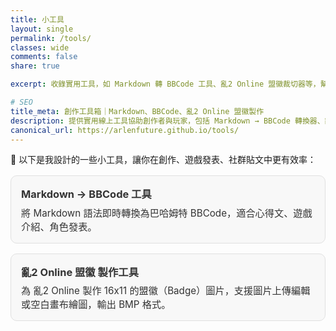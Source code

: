 ```yaml
---
title: 小工具
layout: single
permalink: /tools/
classes: wide
comments: false
share: true

excerpt: 收錄實用工具，如 Markdown 轉 BBCode 工具、亂2 Online 盟徽裁切器等，幫助創作者與玩家更有效率地處理內容。

# SEO
title_meta: 創作工具箱｜Markdown、BBCode、亂2 Online 盟徽製作
description: 提供實用線上工具協助創作者與玩家，包括 Markdown → BBCode 轉換器、亂2 Online 盟徽裁切器等，支援即時轉換、像素縮放、固定尺寸輸出。
canonical_url: https://arlenfuture.github.io/tools/
---
```


🧰 以下是我設計的一些小工具，讓你在創作、遊戲發表、社群貼文中更有效率：

<div class="tool-grid">

<a class="tool-card" href="/tools/markdown-to-bbcode/">
  <h3>Markdown → BBCode 工具</h3>
  <p>將 Markdown 語法即時轉換為巴哈姆特 BBCode，適合心得文、遊戲介紹、角色發表。</p>
</a>

<a class="tool-card" href="/tools/ran2-badge-maker/">
  <h3>亂2 Online 盟徽 製作工具</h3>
  <p>為 亂2 Online 製作 16x11 的盟徽（Badge）圖片，支援圖片上傳編輯或空白畫布繪圖，輸出 BMP 格式。</p>
</a>

<!-- 預留空間，未來擴充用 -->

</div>

<style>
.tool-grid {
  display: grid;
  grid-template-columns: repeat(auto-fit, minmax(260px, 1fr));
  gap: 1rem;
  margin-top: 1rem;
}
.tool-card {
  display: block;
  background: #f8f8f8;
  padding: 1rem;
  border-radius: 10px;
  text-decoration: none;
  color: #333;
  border: 1px solid #e0e0e0;
  transition: box-shadow 0.2s ease;
}
.tool-card:hover {
  box-shadow: 0 4px 12px rgba(0,0,0,0.1);
}
.tool-card h3 {
  margin-top: 0;
  margin-bottom: 0.4rem;
}
.tool-card p {
  margin: 0;
  font-size: 0.95rem;
}
</style>
